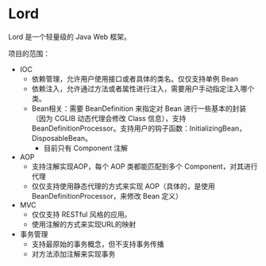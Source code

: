 # Lord
Lord 是一个轻量级的 Java Web 框架。

项目的范围：

- IOC
  - 依赖管理，允许用户使用接口或者具体的类名。仅仅支持单例 Bean
  - 依赖注入，允许通过方法或者属性进行注入，需要用户手动指定注入哪个类。
  - Bean相关：需要 BeanDefinition 来指定对 Bean 进行一些基本的封装（因为 CGLIB 动态代理会修改 Class 信息），支持 BeanDefinitionProcessor。支持用户的钩子函数：InitializingBean，DisposableBean。
    - 目前只有 Component 注解
- AOP
  - 支持注解实现AOP，每个 AOP 类都能匹配到多个 Component，对其进行代理
  - 仅仅支持使用静态代理的方式来实现 AOP（具体的，是使用 BeanDefinitionProcessor，来修改 Bean 定义）
- MVC
  - 仅仅支持 RESTful 风格的应用。
  - 使用注解的方式来实现URL的映射
- 事务管理
  - 支持最原始的事务概念，但不支持事务传播
  - 对方法添加注解来实现事务
